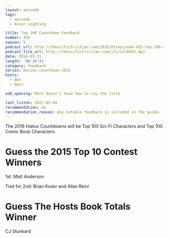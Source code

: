 ```yaml
---
layout: episode
tags:
  - episode
  - koser-sighting

title: Top 100 Countdown Feedback
number: 455
season: 5
podcast_url: http://thescifichristian.com/2016/03/episode-455-top-100-countdown-feedback/
podcast_file_url: http://thescifichristian.com/sfc/sfc0455.mp3
date: 2016-03-31
length: '00:29:41'
category: feedback
series: movies-countdown-2015
hosts:
  - Ben
  - Matt

odd_opening: Matt doesn't know how to say the title

last_listen: 2021-05-04
recommendation: no
recommendation_reason: Any notable feedback is included in the guide.
---
```


The 2016 Hiatus Countdowns will be Top 100 Sci-Fi Characters and Top 100 Comic Book Characters.

# Guess the 2015 Top 10 Contest Winners
1st: Matt Anderson

Tied for 2nd: Brian Koser and Allan Reini

# Guess The Hosts Book Totals Winner
CJ Stunkard 